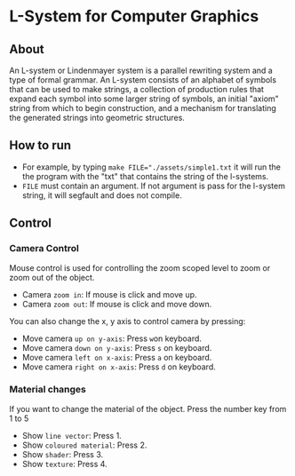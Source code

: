 # L-System for Computer Graphics

## About

An L-system or Lindenmayer system is a parallel rewriting system 
and a type of formal grammar. An L-system consists of an alphabet 
of symbols that can be used to make strings, a collection of production 
rules that expand each symbol into some larger string of symbols, 
an initial "axiom" string from which to begin construction, 
and a mechanism for translating the generated 
strings into geometric structures.

## How to run

* For example, by typing `make FILE="./assets/simple1.txt` 
it will run the the program with the "txt" that contains the string
of the l-systems.
* `FILE` must contain an argument. If not argument is pass
for the l-system string, it will segfault and does not compile.

## Control

### Camera Control

Mouse control is used for controlling the zoom scoped level to
zoom or zoom out of the object.
* Camera `zoom in`: If mouse is click and move up.
* Camera `zoom out`: If mouse is click and move down.

You can also change the x, y axis to control camera by pressing:
* Move camera `up on y-axis`: Press `w`on keyboard.
* Move camera `down on y-axis`: Press `s` on keyboard.
* Move camera `left on x-axis`: Press `a` on keyboard.
* Move camera `right on x-axis`: Press `d` on keyboard.

### Material changes

If you want to change the material of the object. 
Press the number key from 1 to 5
* Show `line vector`: Press 1.
* Show `coloured material`: Press 2.
* Show `shader`: Press 3.
* Show `texture`: Press 4.


